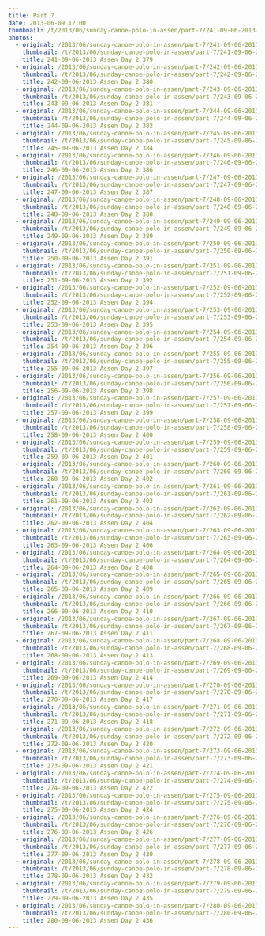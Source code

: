 ```yaml
---
title: Part 7.
date: 2013-06-09 12:00
thumbnail: /t/2013/06/sunday-canoe-polo-in-assen/part-7/241-09-06-2013-assen-day-2-379.jpg
photos:
  - original: /2013/06/sunday-canoe-polo-in-assen/part-7/241-09-06-2013-assen-day-2-379.jpg
    thumbnail: /t/2013/06/sunday-canoe-polo-in-assen/part-7/241-09-06-2013-assen-day-2-379.jpg
    title: 241-09-06-2013 Assen Day 2 379
  - original: /2013/06/sunday-canoe-polo-in-assen/part-7/242-09-06-2013-assen-day-2-380.jpg
    thumbnail: /t/2013/06/sunday-canoe-polo-in-assen/part-7/242-09-06-2013-assen-day-2-380.jpg
    title: 242-09-06-2013 Assen Day 2 380
  - original: /2013/06/sunday-canoe-polo-in-assen/part-7/243-09-06-2013-assen-day-2-381.jpg
    thumbnail: /t/2013/06/sunday-canoe-polo-in-assen/part-7/243-09-06-2013-assen-day-2-381.jpg
    title: 243-09-06-2013 Assen Day 2 381
  - original: /2013/06/sunday-canoe-polo-in-assen/part-7/244-09-06-2013-assen-day-2-382.jpg
    thumbnail: /t/2013/06/sunday-canoe-polo-in-assen/part-7/244-09-06-2013-assen-day-2-382.jpg
    title: 244-09-06-2013 Assen Day 2 382
  - original: /2013/06/sunday-canoe-polo-in-assen/part-7/245-09-06-2013-assen-day-2-384.jpg
    thumbnail: /t/2013/06/sunday-canoe-polo-in-assen/part-7/245-09-06-2013-assen-day-2-384.jpg
    title: 245-09-06-2013 Assen Day 2 384
  - original: /2013/06/sunday-canoe-polo-in-assen/part-7/246-09-06-2013-assen-day-2-386.jpg
    thumbnail: /t/2013/06/sunday-canoe-polo-in-assen/part-7/246-09-06-2013-assen-day-2-386.jpg
    title: 246-09-06-2013 Assen Day 2 386
  - original: /2013/06/sunday-canoe-polo-in-assen/part-7/247-09-06-2013-assen-day-2-387.jpg
    thumbnail: /t/2013/06/sunday-canoe-polo-in-assen/part-7/247-09-06-2013-assen-day-2-387.jpg
    title: 247-09-06-2013 Assen Day 2 387
  - original: /2013/06/sunday-canoe-polo-in-assen/part-7/248-09-06-2013-assen-day-2-388.jpg
    thumbnail: /t/2013/06/sunday-canoe-polo-in-assen/part-7/248-09-06-2013-assen-day-2-388.jpg
    title: 248-09-06-2013 Assen Day 2 388
  - original: /2013/06/sunday-canoe-polo-in-assen/part-7/249-09-06-2013-assen-day-2-389.jpg
    thumbnail: /t/2013/06/sunday-canoe-polo-in-assen/part-7/249-09-06-2013-assen-day-2-389.jpg
    title: 249-09-06-2013 Assen Day 2 389
  - original: /2013/06/sunday-canoe-polo-in-assen/part-7/250-09-06-2013-assen-day-2-391.jpg
    thumbnail: /t/2013/06/sunday-canoe-polo-in-assen/part-7/250-09-06-2013-assen-day-2-391.jpg
    title: 250-09-06-2013 Assen Day 2 391
  - original: /2013/06/sunday-canoe-polo-in-assen/part-7/251-09-06-2013-assen-day-2-392.jpg
    thumbnail: /t/2013/06/sunday-canoe-polo-in-assen/part-7/251-09-06-2013-assen-day-2-392.jpg
    title: 251-09-06-2013 Assen Day 2 392
  - original: /2013/06/sunday-canoe-polo-in-assen/part-7/252-09-06-2013-assen-day-2-394.jpg
    thumbnail: /t/2013/06/sunday-canoe-polo-in-assen/part-7/252-09-06-2013-assen-day-2-394.jpg
    title: 252-09-06-2013 Assen Day 2 394
  - original: /2013/06/sunday-canoe-polo-in-assen/part-7/253-09-06-2013-assen-day-2-395.jpg
    thumbnail: /t/2013/06/sunday-canoe-polo-in-assen/part-7/253-09-06-2013-assen-day-2-395.jpg
    title: 253-09-06-2013 Assen Day 2 395
  - original: /2013/06/sunday-canoe-polo-in-assen/part-7/254-09-06-2013-assen-day-2-396.jpg
    thumbnail: /t/2013/06/sunday-canoe-polo-in-assen/part-7/254-09-06-2013-assen-day-2-396.jpg
    title: 254-09-06-2013 Assen Day 2 396
  - original: /2013/06/sunday-canoe-polo-in-assen/part-7/255-09-06-2013-assen-day-2-397.jpg
    thumbnail: /t/2013/06/sunday-canoe-polo-in-assen/part-7/255-09-06-2013-assen-day-2-397.jpg
    title: 255-09-06-2013 Assen Day 2 397
  - original: /2013/06/sunday-canoe-polo-in-assen/part-7/256-09-06-2013-assen-day-2-398.jpg
    thumbnail: /t/2013/06/sunday-canoe-polo-in-assen/part-7/256-09-06-2013-assen-day-2-398.jpg
    title: 256-09-06-2013 Assen Day 2 398
  - original: /2013/06/sunday-canoe-polo-in-assen/part-7/257-09-06-2013-assen-day-2-399.jpg
    thumbnail: /t/2013/06/sunday-canoe-polo-in-assen/part-7/257-09-06-2013-assen-day-2-399.jpg
    title: 257-09-06-2013 Assen Day 2 399
  - original: /2013/06/sunday-canoe-polo-in-assen/part-7/258-09-06-2013-assen-day-2-400.jpg
    thumbnail: /t/2013/06/sunday-canoe-polo-in-assen/part-7/258-09-06-2013-assen-day-2-400.jpg
    title: 258-09-06-2013 Assen Day 2 400
  - original: /2013/06/sunday-canoe-polo-in-assen/part-7/259-09-06-2013-assen-day-2-401.jpg
    thumbnail: /t/2013/06/sunday-canoe-polo-in-assen/part-7/259-09-06-2013-assen-day-2-401.jpg
    title: 259-09-06-2013 Assen Day 2 401
  - original: /2013/06/sunday-canoe-polo-in-assen/part-7/260-09-06-2013-assen-day-2-402.jpg
    thumbnail: /t/2013/06/sunday-canoe-polo-in-assen/part-7/260-09-06-2013-assen-day-2-402.jpg
    title: 260-09-06-2013 Assen Day 2 402
  - original: /2013/06/sunday-canoe-polo-in-assen/part-7/261-09-06-2013-assen-day-2-403.jpg
    thumbnail: /t/2013/06/sunday-canoe-polo-in-assen/part-7/261-09-06-2013-assen-day-2-403.jpg
    title: 261-09-06-2013 Assen Day 2 403
  - original: /2013/06/sunday-canoe-polo-in-assen/part-7/262-09-06-2013-assen-day-2-404.jpg
    thumbnail: /t/2013/06/sunday-canoe-polo-in-assen/part-7/262-09-06-2013-assen-day-2-404.jpg
    title: 262-09-06-2013 Assen Day 2 404
  - original: /2013/06/sunday-canoe-polo-in-assen/part-7/263-09-06-2013-assen-day-2-406.jpg
    thumbnail: /t/2013/06/sunday-canoe-polo-in-assen/part-7/263-09-06-2013-assen-day-2-406.jpg
    title: 263-09-06-2013 Assen Day 2 406
  - original: /2013/06/sunday-canoe-polo-in-assen/part-7/264-09-06-2013-assen-day-2-408.jpg
    thumbnail: /t/2013/06/sunday-canoe-polo-in-assen/part-7/264-09-06-2013-assen-day-2-408.jpg
    title: 264-09-06-2013 Assen Day 2 408
  - original: /2013/06/sunday-canoe-polo-in-assen/part-7/265-09-06-2013-assen-day-2-409.jpg
    thumbnail: /t/2013/06/sunday-canoe-polo-in-assen/part-7/265-09-06-2013-assen-day-2-409.jpg
    title: 265-09-06-2013 Assen Day 2 409
  - original: /2013/06/sunday-canoe-polo-in-assen/part-7/266-09-06-2013-assen-day-2-410.jpg
    thumbnail: /t/2013/06/sunday-canoe-polo-in-assen/part-7/266-09-06-2013-assen-day-2-410.jpg
    title: 266-09-06-2013 Assen Day 2 410
  - original: /2013/06/sunday-canoe-polo-in-assen/part-7/267-09-06-2013-assen-day-2-411.jpg
    thumbnail: /t/2013/06/sunday-canoe-polo-in-assen/part-7/267-09-06-2013-assen-day-2-411.jpg
    title: 267-09-06-2013 Assen Day 2 411
  - original: /2013/06/sunday-canoe-polo-in-assen/part-7/268-09-06-2013-assen-day-2-413.jpg
    thumbnail: /t/2013/06/sunday-canoe-polo-in-assen/part-7/268-09-06-2013-assen-day-2-413.jpg
    title: 268-09-06-2013 Assen Day 2 413
  - original: /2013/06/sunday-canoe-polo-in-assen/part-7/269-09-06-2013-assen-day-2-414.jpg
    thumbnail: /t/2013/06/sunday-canoe-polo-in-assen/part-7/269-09-06-2013-assen-day-2-414.jpg
    title: 269-09-06-2013 Assen Day 2 414
  - original: /2013/06/sunday-canoe-polo-in-assen/part-7/270-09-06-2013-assen-day-2-417.jpg
    thumbnail: /t/2013/06/sunday-canoe-polo-in-assen/part-7/270-09-06-2013-assen-day-2-417.jpg
    title: 270-09-06-2013 Assen Day 2 417
  - original: /2013/06/sunday-canoe-polo-in-assen/part-7/271-09-06-2013-assen-day-2-418.jpg
    thumbnail: /t/2013/06/sunday-canoe-polo-in-assen/part-7/271-09-06-2013-assen-day-2-418.jpg
    title: 271-09-06-2013 Assen Day 2 418
  - original: /2013/06/sunday-canoe-polo-in-assen/part-7/272-09-06-2013-assen-day-2-420.jpg
    thumbnail: /t/2013/06/sunday-canoe-polo-in-assen/part-7/272-09-06-2013-assen-day-2-420.jpg
    title: 272-09-06-2013 Assen Day 2 420
  - original: /2013/06/sunday-canoe-polo-in-assen/part-7/273-09-06-2013-assen-day-2-421.jpg
    thumbnail: /t/2013/06/sunday-canoe-polo-in-assen/part-7/273-09-06-2013-assen-day-2-421.jpg
    title: 273-09-06-2013 Assen Day 2 421
  - original: /2013/06/sunday-canoe-polo-in-assen/part-7/274-09-06-2013-assen-day-2-422.jpg
    thumbnail: /t/2013/06/sunday-canoe-polo-in-assen/part-7/274-09-06-2013-assen-day-2-422.jpg
    title: 274-09-06-2013 Assen Day 2 422
  - original: /2013/06/sunday-canoe-polo-in-assen/part-7/275-09-06-2013-assen-day-2-424.jpg
    thumbnail: /t/2013/06/sunday-canoe-polo-in-assen/part-7/275-09-06-2013-assen-day-2-424.jpg
    title: 275-09-06-2013 Assen Day 2 424
  - original: /2013/06/sunday-canoe-polo-in-assen/part-7/276-09-06-2013-assen-day-2-426.jpg
    thumbnail: /t/2013/06/sunday-canoe-polo-in-assen/part-7/276-09-06-2013-assen-day-2-426.jpg
    title: 276-09-06-2013 Assen Day 2 426
  - original: /2013/06/sunday-canoe-polo-in-assen/part-7/277-09-06-2013-assen-day-2-430.jpg
    thumbnail: /t/2013/06/sunday-canoe-polo-in-assen/part-7/277-09-06-2013-assen-day-2-430.jpg
    title: 277-09-06-2013 Assen Day 2 430
  - original: /2013/06/sunday-canoe-polo-in-assen/part-7/278-09-06-2013-assen-day-2-432.jpg
    thumbnail: /t/2013/06/sunday-canoe-polo-in-assen/part-7/278-09-06-2013-assen-day-2-432.jpg
    title: 278-09-06-2013 Assen Day 2 432
  - original: /2013/06/sunday-canoe-polo-in-assen/part-7/279-09-06-2013-assen-day-2-435.jpg
    thumbnail: /t/2013/06/sunday-canoe-polo-in-assen/part-7/279-09-06-2013-assen-day-2-435.jpg
    title: 279-09-06-2013 Assen Day 2 435
  - original: /2013/06/sunday-canoe-polo-in-assen/part-7/280-09-06-2013-assen-day-2-436.jpg
    thumbnail: /t/2013/06/sunday-canoe-polo-in-assen/part-7/280-09-06-2013-assen-day-2-436.jpg
    title: 280-09-06-2013 Assen Day 2 436
---
```

